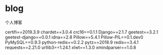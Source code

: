 # blog
个人博客

certifi==2019.3.9
chardet==3.0.4
crc16==0.1.1
Django==2.1.7
geetest==3.2.1
geetest-django==0.0.1
idna==2.8
Pillow==5.4.1
Pillow-PIL==0.1.dev0
PyMySQL==0.9.3
python-redis==0.2.2
pytz==2018.9
redis==3.4.1
requests==2.21.0
urllib3==1.24.1
xlwt==1.3.0
xmindparser==1.0.8
